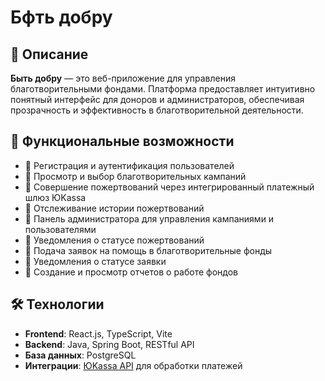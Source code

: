 

# Бфть добру


## 📌 Описание

**Быть добру** — это веб-приложение для управления благотворительными фондами. Платформа предоставляет интуитивно понятный интерфейс для доноров и администраторов, обеспечивая прозрачность и эффективность в благотворительной деятельности.

## 🚀 Функциональные возможности

* 🔹 Регистрация и аутентификация пользователей
* 🔹 Просмотр и выбор благотворительных кампаний
* 🔹 Совершение пожертвований через интегрированный платежный шлюз ЮKassa
* 🔹 Отслеживание истории пожертвований
* 🔹 Панель администратора для управления кампаниями и пользователями
* 🔹 Уведомления о статусе пожертвований
* 🔹 Подача заявок на помощь в благотворительные фонды
* 🔹 Уведомления о статусе заявки
* 🔹 Создание и просмотр отчетов о работе фондов

## 🛠️ Технологии

* **Frontend**: React.js, TypeScript, Vite
* **Backend**: Java, Spring Boot, RESTful API
* **База данных**: PostgreSQL
* **Интеграции**: [ЮKassa API](https://yookassa.ru/) для обработки платежей

